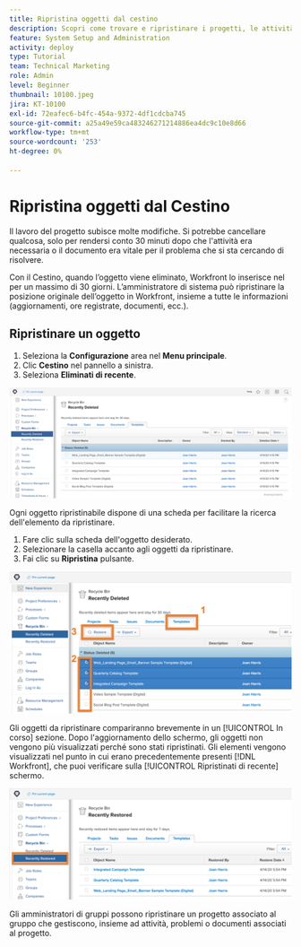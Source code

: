 ```yaml
---
title: Ripristina oggetti dal cestino
description: Scopri come trovare e ripristinare i progetti, le attività o i problemi eliminati dal Cestino.
feature: System Setup and Administration
activity: deploy
type: Tutorial
team: Technical Marketing
role: Admin
level: Beginner
thumbnail: 10100.jpeg
jira: KT-10100
exl-id: 72eafec6-b4fc-454a-9372-4df1cdcba745
source-git-commit: a25a49e59ca483246271214886ea4dc9c10e8d66
workflow-type: tm+mt
source-wordcount: '253'
ht-degree: 0%

---
```


# Ripristina oggetti dal Cestino

Il lavoro del progetto subisce molte modifiche. Si potrebbe cancellare qualcosa, solo per rendersi conto 30 minuti dopo che l&#39;attività era necessaria o il documento era vitale per il problema che si sta cercando di risolvere.

Con il Cestino, quando l’oggetto viene eliminato, Workfront lo inserisce nel per un massimo di 30 giorni. L’amministratore di sistema può ripristinare la posizione originale dell’oggetto in Workfront, insieme a tutte le informazioni (aggiornamenti, ore registrate, documenti, ecc.).

## Ripristinare un oggetto

1. Seleziona la **Configurazione** area nel **Menu principale**.
1. Clic **Cestino** nel pannello a sinistra.
1. Seleziona **Eliminati di recente**.

![Sezione eliminata di recente del Cestino nell’area Configura](assets/admin-fund-recycle-bin-1.png)

Ogni oggetto ripristinabile dispone di una scheda per facilitare la ricerca dell&#39;elemento da ripristinare.

1. Fare clic sulla scheda dell&#39;oggetto desiderato.
1. Selezionare la casella accanto agli oggetti da ripristinare.
1. Fai clic su **Ripristina** pulsante.

![Elementi selezionati nel Cestino](assets/admin-fund-recycle-bin-2.png)

Gli oggetti da ripristinare compariranno brevemente in un [!UICONTROL In corso] sezione. Dopo l&#39;aggiornamento dello schermo, gli oggetti non vengono più visualizzati perché sono stati ripristinati. Gli elementi vengono visualizzati nel punto in cui erano precedentemente presenti [!DNL Workfront], che puoi verificare sulla [!UICONTROL Ripristinati di recente] schermo.

![Sezione ripristinata di recente del Cestino nell’area Configura](assets/admin-fund-recycle-bin-3.png)

Gli amministratori di gruppi possono ripristinare un progetto associato al gruppo che gestiscono, insieme ad attività, problemi o documenti associati al progetto.

<!---
learn more URL
Restoring deleted items
Viewing items that have been recently restored
--->
